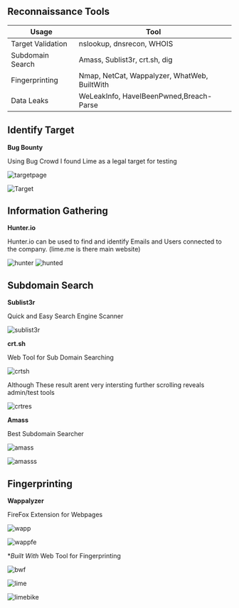 **Reconnaissance Tools**
---
|Usage |Tool |
|-|-|
|Target Validation|nslookup, dnsrecon, WHOIS|
|Subdomain Search|Amass, Sublist3r, crt.sh, dig|
|Fingerprinting|Nmap, NetCat, Wappalyzer, WhatWeb, BuiltWith|
|Data Leaks|WeLeakInfo, HaveIBeenPwned,Breach-Parse|

**Identify Target**
--
**Bug Bounty**

Using Bug Crowd I found Lime as a legal target for testing

![targetpage](https://user-images.githubusercontent.com/66635295/167045417-dcc30f7b-fca1-4dd4-abbc-ded8cf6706e7.png)

![Target](https://user-images.githubusercontent.com/66635295/167045040-d644645d-7aa2-48bd-903c-b0a870d7f379.png)



**Information Gathering**
--
**Hunter.io**

Hunter.io can be used to find and identify Emails and Users connected to the company. (lime.me is there main website)

![hunter](https://user-images.githubusercontent.com/66635295/167033436-84a7e7e8-6a55-4c0e-a77b-50b5c5423ccf.png)
![hunted](https://user-images.githubusercontent.com/66635295/167045144-af87b8d8-0d1c-4e61-a031-c5329f3ec13e.png)


**Subdomain Search**
--
**Sublist3r**

Quick and Easy Search Engine Scanner

![sublist3r](https://user-images.githubusercontent.com/66635295/167046003-b6d9165c-75ec-4121-8ce9-d4d9490d61a7.png)


**crt.sh**

Web Tool for Sub Domain Searching

![crtsh](https://user-images.githubusercontent.com/66635295/167046423-e9b78df8-2ff7-49e6-9398-381ca7b8fd4e.png)

Although These result arent very intersting further scrolling reveals admin/test tools

![crtres](https://user-images.githubusercontent.com/66635295/167046580-f4fc7223-40ff-4e80-a2ec-a203323f16a0.png)

**Amass**

Best Subdomain Searcher

![amass](https://user-images.githubusercontent.com/66635295/167051198-d34d6a9e-7f7e-4366-b57d-d0379d1b50f7.png)

![amasss](https://user-images.githubusercontent.com/66635295/167051208-fe5d7e0f-e710-4967-954b-2ed74004e600.png)

**Fingerprinting**
--

**Wappalyzer**

FireFox Extension for Webpages 

![wapp](https://user-images.githubusercontent.com/66635295/167051502-49c3419a-ceaa-4384-bd61-0fbe11f2ab5e.png)

![wappfe](https://user-images.githubusercontent.com/66635295/167051603-fd50e60c-474d-4d00-a71f-1b632c9f9e26.png)

**Built With*
Web Tool for Fingerprinting 

![bwf](https://user-images.githubusercontent.com/66635295/167052761-8a4796f8-ee4d-4920-a835-b0651d59383f.png)

![lime](https://user-images.githubusercontent.com/66635295/167052839-c0443e81-f594-41ca-a574-3ea8282e97ea.png)

![limebike](https://user-images.githubusercontent.com/66635295/167052865-09ff288f-92bd-4b38-92aa-623956e803ab.png)

